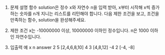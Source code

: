 1. 문제 설명
   함수 solution은 정수 x와 자연수 n을 입력 받아, x부터 시작해 x씩 증가하는 숫자를 n개 지니는 리스트를 리턴해야 합니다. 다음 제한 조건을 보고, 조건을 만족하는 함수, solution을 완성해주세요.

2. 제한 조건
   x는 -10000000 이상, 10000000 이하인 정수입니다.
   n은 1000 이하인 자연수입니다.

3. 입출력 예
   x n answer
   2 5 [2,4,6,8,10]
   4 3 [4,8,12]
   -4 2 [-4, -8]
